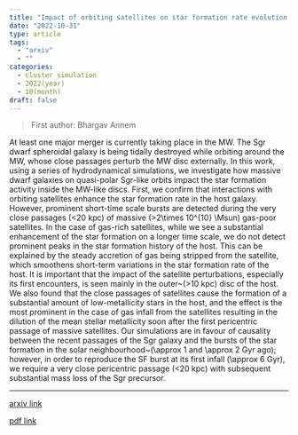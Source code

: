 ```yaml
---
title: "Impact of orbiting satellites on star formation rate evolution and metallicity variations in Milky Way-like discs"
date: "2022-10-31"
type: article
tags:
  - "arxiv"
  - ""
categories:
  - cluster simulation
  - 2022(year)
  - 10(month)
draft: false
---
```


> First author: Bhargav Annem

 At least one major merger is currently taking place in the MW. The Sgr dwarf
spheroidal galaxy is being tidally destroyed while orbiting around the MW,
whose close passages perturb the MW disc externally. In this work, using a
series of hydrodynamical simulations, we investigate how massive dwarf galaxies
on quasi-polar Sgr-like orbits impact the star formation activity inside the
MW-like discs. First, we confirm that interactions with orbiting satellites
enhance the star formation rate in the host galaxy. However, prominent
short-time scale bursts are detected during the very close passages (<20 kpc)
of massive (>2\times 10^{10} \Msun) gas-poor satellites. In the case of
gas-rich satellites, while we see a substantial enhancement of the star
formation on a longer time scale, we do not detect prominent peaks in the star
formation history of the host. This can be explained by the steady accretion of
gas being stripped from the satellite, which smoothens short-term variations in
the star formation rate of the host. It is important that the impact of the
satellite perturbations, especially its first encounters, is seen mainly in the
outer~(>10 kpc) disc of the host. We also found that the close passages of
satellites cause the formation of a substantial amount of low-metallicity stars
in the host, and the effect is the most prominent in the case of gas infall
from the satellites resulting in the dilution of the mean stellar metallicity
soon after the first pericentric passage of massive satellites. Our simulations
are in favour of causality between the recent passages of the Sgr galaxy and
the bursts of the star formation in the solar neighbourhood~(\approx 1 and
\approx 2 Gyr ago); however, in order to reproduce the SF burst at its first
infall (\approx 6 Gyr), we require a very close pericentric passage (<20 kpc)
with subsequent substantial mass loss of the Sgr precursor.

---
[arxiv link](http://arxiv.org/abs/2210.17054v1)

[pdf link](http://arxiv.org/pdf/2210.17054v1)